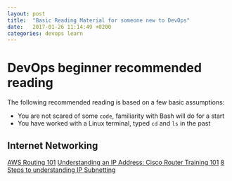 ```yaml
---
layout: post
title:  "Basic Reading Material for someone new to DevOps"
date:   2017-01-26 11:14:49 +0200
categories: devops learn
---
```


# DevOps beginner recommended reading 

The following recommended reading is based on a few basic assumptions:

* You are not scared of some `code`, familiarity with Bash will do for a start
* You have worked with a Linux terminal, typed `cd` and `ls` in the past

## Internet Networking

[AWS Routing 101](https://medium.com/@mda590/aws-routing-101-67879d23014d#.x6773gofo)
[Understanding an IP Address: Cisco Router Training 101](https://www.youtube.com/watch?v=LxNgWsseE0w)
[8 Steps to understanding IP Subnetting](https://www.techopedia.com/6/28587/internet/8-steps-to-understanding-ip-subnetting)

